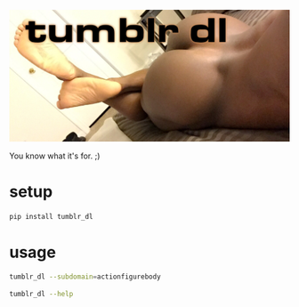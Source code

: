 ![](https://raw.githubusercontent.com/wdbm/tumblr_dl/master/media/tumblr_dl.png)

You know what it's for. ;)

# setup

```Bash
pip install tumblr_dl
```

# usage

```Bash
tumblr_dl --subdomain=actionfigurebody
```

```Bash
tumblr_dl --help
```
